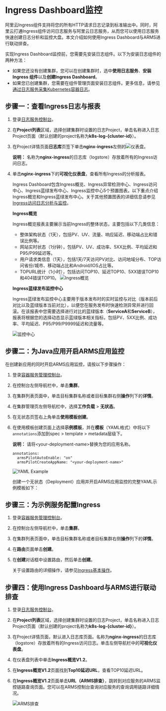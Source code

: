 # Ingress Dashboard监控

阿里云Ingress组件支持将您的所有HTTP请求日志记录到标准输出中。同时，阿里云打通Ingress组件访问日志服务与阿里云日志服务，从而您可以使用日志服务快速创建日志分析和监控大盘。本文介绍如何使用Ingress Dashboard与ARMS进行联动排查。

实现Ingress Dashboard监控前，您需要先安装日志组件。以下为安装日志组件的两种方法：

-   如果您还没有创建集群，您可以在创建集群时，选中**使用日志服务**、**安装Ingress 组件**以及**创建Ingress Dashboard**。
-   如果您已创建集群，您需要在组件管理页面安装日志组件。更多信息，请参见[通过日志服务采集Kubernetes容器日志](/cn.zh-CN/Kubernetes集群用户指南/可观测性/日志管理/通过日志服务采集Kubernetes容器日志.md)。

## 步骤一：查看Ingress日志与报表

1.  登录[日志服务控制台](https://sls.console.aliyun.com)。

2.  在**Project列表**区域，选择创建集群时设置的日志Project，单击名称进入日志Project页面（默认创建的project名称为**k8s-log-\{cluster-id\}**）。

3.  在Project详情页面**日志库**页签下单击**nginx-ingress**左侧的![仪表盘](https://static-aliyun-doc.oss-accelerate.aliyuncs.com/assets/img/zh-CN/3603718061/p201103.png)。

    **说明：** 名称为**nginx-ingress**的日志库（logstore）存放着所有的Ingress访问日志。

4.  单击**nginx-ingress**下的**可视化仪表盘**，查看所有Ingress的分析报表。

    Ingress Dashboard包含Ingress概览、Ingress异常检测中心、Ingress访问中心、Ingress蓝绿发布中心、Ingress监控中心5个预置图表。以下重点介绍Ingress概览和Ingress蓝绿发布中心。关于其他预置图表的详细信息请参见[Ingress访问日志分析与监控](/cn.zh-CN/Kubernetes集群用户指南/网络管理/Ingress管理/Ingress访问日志分析与监控.md)。

    **Ingress概览**

    Ingress概览报表主要展示当前Ingress的整体状态，主要包括以下几类信息：

    -   整体架构状态（1天），包括PV、UV、流量、响应延迟、移动端占比和错误比例等。
    -   网站实时状态（1分钟），包括PV、UV、成功率、5XX比例、平均延迟和P95/P99延迟等。
    -   用户请求类信息（1天），包括1天/7天访问PV对比、访问地域分布、TOP访问省份/城市、移动端占比和Android/IOS占比等。
    -   TOPURL统计（1小时），包括访问TOP10、延迟TOP10、5XX错误TOP10和404错误TOP10。
    ![Ingress概览](https://static-aliyun-doc.oss-accelerate.aliyuncs.com/assets/img/zh-CN/3603718061/p201125.png)

    **Ingress蓝绿发布监控中心**

    Ingress蓝绿发布监控中心主要用于版本发布时的实时监控与对比（版本前后对比以及蓝绿版本当前对比），以便您在服务发布时快速检测异常并进行回滚。在该报表中您需要选择进行对比的蓝绿版本（**ServiceA**和**ServiceB**），报表将根据您的选择动态显示蓝绿版本相关指标，包括PV、5XX比例、成功率、平均延迟、P95/P99/P9999延迟和流量等。

    ![监控中心](https://static-aliyun-doc.oss-accelerate.aliyuncs.com/assets/img/zh-CN/3603718061/p201128.png)


## 步骤二：为Java应用开启ARMS应用监控

在创建新应用的同时开启ARMS应用监控，请按以下步骤操作：

1.  登录[容器服务管理控制台](https://cs.console.aliyun.com)。

2.  在控制台左侧导航栏中，单击**集群**。

3.  在集群列表页面中，单击目标集群名称或者目标集群右侧**操作**列下的**详情**。

4.  在集群管理页左侧导航栏中，选择**工作负载** \> **无状态**。

5.  在无状态页签右上角单击**使用模板创建**。

6.  在使用模板创建页面上选择**示例模板**，并在**模板**（YAML格式）中将以下`annotations`添加到spec \> template \> metadata层级下。

    **说明：** 请将<your-deployment-name\>替换为您的应用名称。

    ```
    annotations:
      armsPilotAutoEnable: "on"
      armsPilotCreateAppName: "<your-deployment-name>"                                
    ```

    ![YAML Example](https://static-aliyun-doc.oss-accelerate.aliyuncs.com/assets/img/zh-CN/0446760061/p53707.png)

    创建一个无状态（Deployment）应用并开启ARMS应用监控的完整YAML示例模板如下：


## 步骤三：为示例服务配置Ingress

1.  登录[容器服务管理控制台](https://cs.console.aliyun.com)。

2.  在控制台左侧导航栏中，单击**集群**。

3.  在集群列表页面中，单击目标集群名称或者目标集群右侧**操作**列下的**详情**。

4.  在**路由**页面单击**创建**。

5.  在**创建**对话框中设置路由，然后单击**创建**。

    关于设置路由的详细操作，请参见[Ingress基本操作](/cn.zh-CN/Kubernetes集群用户指南/网络管理/Ingress管理/Ingress基本操作.md)。


## 步骤四：使用Ingress Dashboard与ARMS进行联动排查

1.  登录[日志服务控制台](https://sls.console.aliyun.com)。

2.  在**Project列表**区域，选择创建集群时设置的日志Project，单击名称进入日志Project页面（默认创建的project名称为**k8s-log-\{cluster-id\}**）。

3.  在Project详情页面，默认进入日志库页面。名称为**nginx-ingress**的日志库（logstore）存放着所有的Ingress访问日志。单击左侧导航栏中的**可视化仪表盘**。

4.  在仪表盘列表中单击**Ingress概览V1.2**。

5.  在**Ingress概览V1.2**页面找到**Top10延迟URL**，查看TOP10延迟URL。

6.  在**Ingress概览V1.2**页面单击**URL（ARMS排查）**，跳转到对应服务的ARMS监控链路查询页面。您可以在ARMS控制台查询对应服务的查询调用链路详细情况。

    ![ARMS排查](https://static-aliyun-doc.oss-accelerate.aliyuncs.com/assets/img/zh-CN/6763197061/p199045.png)



